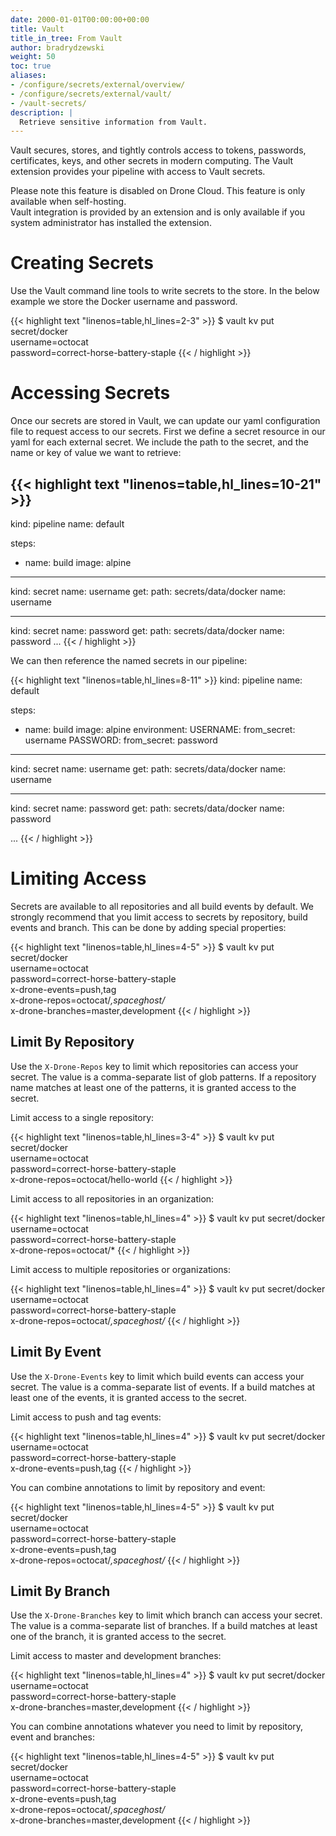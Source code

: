 ```yaml
---
date: 2000-01-01T00:00:00+00:00
title: Vault
title_in_tree: From Vault
author: bradrydzewski
weight: 50
toc: true
aliases:
- /configure/secrets/external/overview/
- /configure/secrets/external/vault/
- /vault-secrets/
description: |
  Retrieve sensitive information from Vault.
---
```


Vault secures, stores, and tightly controls access to tokens, passwords, certificates, keys, and other secrets in modern computing. The Vault extension provides your pipeline with access to Vault secrets.

<div class="alert alert-no-cloud">
Please note this feature is disabled on Drone Cloud. This feature is only available when self-hosting.
</div>

<div class="alert alert-info">
Vault integration is provided by an extension and is only available if you system administrator has installed the extension.
</div>


# Creating Secrets

Use the Vault command line tools to write secrets to the store. In the below example we store the Docker username and password.

{{< highlight text "linenos=table,hl_lines=2-3" >}}
$ vault kv put secret/docker \
    username=octocat \
    password=correct-horse-battery-staple
{{< / highlight >}}

# Accessing Secrets

Once our secrets are stored in Vault, we can update our yaml configuration file to request access to our secrets. First we define a secret resource in our yaml for each external secret. We include the path to the secret, and the name or key of value we want to retrieve:

{{< highlight text "linenos=table,hl_lines=10-21" >}}
---
kind: pipeline
name: default

steps:
- name: build
  image: alpine

---
kind: secret
name: username
get:
  path: secrets/data/docker
  name: username

---
kind: secret
name: password
get:
  path: secrets/data/docker
  name: password
...
{{< / highlight >}}

We can then reference the named secrets in our pipeline:

{{< highlight text "linenos=table,hl_lines=8-11" >}}
kind: pipeline
name: default

steps:
- name: build
  image: alpine
  environment:
    USERNAME:
      from_secret: username
    PASSWORD:
      from_secret: password

---
kind: secret
name: username
get:
  path: secrets/data/docker
  name: username

---
kind: secret
name: password
get:
  path: secrets/data/docker
  name: password

...
{{< / highlight >}}

# Limiting Access

Secrets are available to all repositories and all build events by default. We strongly recommend that you limit access to secrets by repository, build events and branch. This can be done by adding special properties:

{{< highlight text "linenos=table,hl_lines=4-5" >}}
$ vault kv put secret/docker \
    username=octocat \
    password=correct-horse-battery-staple \
    x-drone-events=push,tag \
    x-drone-repos=octocat/*,spaceghost/* \
    x-drone-branches=master,development
{{< / highlight >}}

## Limit By Repository

Use the `X-Drone-Repos` key to limit which repositories can access your secret. The value is a comma-separate list of glob patterns. If a repository name matches at least one of the patterns, it is granted access to the secret.

Limit access to a single repository:

{{< highlight text "linenos=table,hl_lines=3-4" >}}
$ vault kv put secret/docker \
    username=octocat \
    password=correct-horse-battery-staple \
    x-drone-repos=octocat/hello-world
{{< / highlight >}}

Limit access to all repositories in an organization:

{{< highlight text "linenos=table,hl_lines=4" >}}
$ vault kv put secret/docker \
    username=octocat \
    password=correct-horse-battery-staple \
    x-drone-repos=octocat/*
{{< / highlight >}}

Limit access to multiple repositories or organizations:

{{< highlight text "linenos=table,hl_lines=4" >}}
$ vault kv put secret/docker \
    username=octocat \
    password=correct-horse-battery-staple \
    x-drone-repos=octocat/*,spaceghost/*
{{< / highlight >}}

## Limit By Event

Use the `X-Drone-Events` key to limit which build events can access your secret. The value is a comma-separate list of events. If a build matches at least one of the events, it is granted access to the secret.

Limit access to push and tag events:

{{< highlight text "linenos=table,hl_lines=4" >}}
$ vault kv put secret/docker \
    username=octocat \
    password=correct-horse-battery-staple \
    x-drone-events=push,tag
{{< / highlight >}}

You can combine annotations to limit by repository and event:

{{< highlight text "linenos=table,hl_lines=4-5" >}}
$ vault kv put secret/docker \
    username=octocat \
    password=correct-horse-battery-staple \
    x-drone-events=push,tag \
    x-drone-repos=octocat/*,spaceghost/*
{{< / highlight >}}

## Limit By Branch

Use the `X-Drone-Branches` key to limit which branch can access your secret. The value is a comma-separate list of branches. If a build matches at least one of the branch, it is granted access to the secret.

Limit access to master and development branches:

{{< highlight text "linenos=table,hl_lines=4" >}}
$ vault kv put secret/docker \
    username=octocat \
    password=correct-horse-battery-staple \
    x-drone-branches=master,development
{{< / highlight >}}

You can combine annotations whatever you need to limit by repository, event and branches:

{{< highlight text "linenos=table,hl_lines=4-5" >}}
$ vault kv put secret/docker \
    username=octocat \
    password=correct-horse-battery-staple \
    x-drone-events=push,tag \
    x-drone-repos=octocat/*,spaceghost/* \
    x-drone-branches=master,development
{{< / highlight >}}
